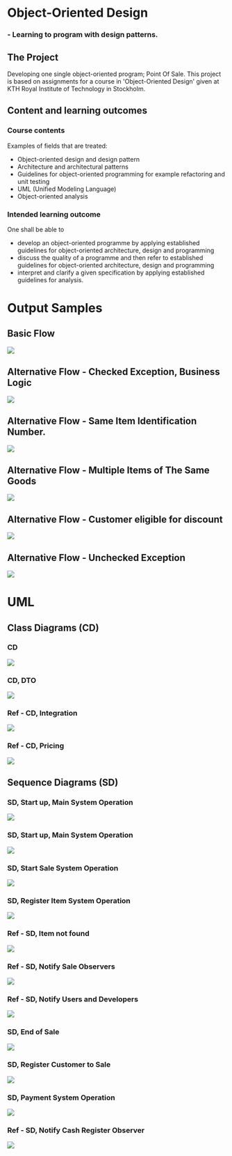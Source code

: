 # Object-Oriented Design 
### - Learning to program with design patterns.

## The Project
Developing one single object-oriented program; Point Of Sale.
This project is based on assignments for a course in 'Object-Oriented Design' given at KTH Royal Institute of Technology in Stockholm.

## Content and learning outcomes
### Course contents
Examples of fields that are treated:
* Object-oriented design and design pattern  
* Architecture and architectural patterns  
* Guidelines for object-oriented programming for example refactoring and unit testing
* UML (Unified Modeling Language)  
* Object-oriented analysis
### Intended learning outcome
One shall be able to 
* develop an object-oriented programme by applying established guidelines for object-oriented architecture, design and programming
* discuss the quality of a programme and then refer to established guidelines for object-oriented architecture, design and programming
* interpret and clarify a given specification by applying established guidelines for analysis. 
# Output Samples
## Basic Flow
![](https://github.com/VincentFerrigan/kth-iv1350-object-oriented-design/blob/main/output/samples/peek_basic_flow.gif)

## Alternative Flow - Checked Exception, Business Logic 
![](https://github.com/VincentFerrigan/kth-iv1350-object-oriented-design/blob/main/output/samples/peek_alternative_flows3a.gif)

## Alternative Flow - Same Item Identification Number.
![](https://github.com/VincentFerrigan/kth-iv1350-object-oriented-design/blob/main/output/samples/peek_alternative_flows3b.gif)

## Alternative Flow - Multiple Items of The Same Goods
![](https://github.com/VincentFerrigan/kth-iv1350-object-oriented-design/blob/main/output/samples/peek_alternative_flows3c.gif)

## Alternative Flow - Customer eligible for discount
![](https://github.com/VincentFerrigan/kth-iv1350-object-oriented-design/blob/main/output/samples/peek_alternative_flows9a.gif)

## Alternative Flow - Unchecked Exception 
![](https://github.com/VincentFerrigan/kth-iv1350-object-oriented-design/blob/main/output/samples/peek_exceptions_unchecked.gif)

# UML
## Class Diagrams (CD)
### CD
![](https://github.com/VincentFerrigan/kth-iv1350-object-oriented-design/blob/main/output/samples/uml/uml_cd.png)

### CD, DTO
![](https://github.com/VincentFerrigan/kth-iv1350-object-oriented-design/blob/main/output/samples/uml/uml_cd_dto.png)

### Ref - CD, Integration
![](https://github.com/VincentFerrigan/kth-iv1350-object-oriented-design/blob/main/output/samples/uml/uml_cd_ref_integration.png)

### Ref - CD, Pricing
![](https://github.com/VincentFerrigan/kth-iv1350-object-oriented-design/blob/main/output/samples/uml/uml_cd_ref_pricing.png)

## Sequence Diagrams (SD)
### SD, Start up, Main System Operation
![](https://github.com/VincentFerrigan/kth-iv1350-object-oriented-design/blob/main/output/samples/uml/uml_sd_start_up.png)

### SD, Start up, Main System Operation
![](https://github.com/VincentFerrigan/kth-iv1350-object-oriented-design/blob/main/output/samples/uml/uml_sd_start_up.png)

### SD, Start Sale System Operation
![](https://github.com/VincentFerrigan/kth-iv1350-object-oriented-design/blob/main/output/samples/uml/uml_sd_start_sale.png)

### SD, Register Item System Operation
![](https://github.com/VincentFerrigan/kth-iv1350-object-oriented-design/blob/main/output/samples/uml/uml_sd_register_item.png)

### Ref - SD, Item not found
![](https://github.com/VincentFerrigan/kth-iv1350-object-oriented-design/blob/main/output/samples/uml/uml_sd_ref_item_not_found.png)

### Ref - SD, Notify Sale Observers
![](https://github.com/VincentFerrigan/kth-iv1350-object-oriented-design/blob/main/output/samples/uml/uml_sd_ref_notify_sale_observers.png)

### Ref - SD, Notify Users and Developers
![](https://github.com/VincentFerrigan/kth-iv1350-object-oriented-design/blob/main/output/samples/uml/uml_sd_ref_notify_user_developer.png)

### SD, End of Sale
![](https://github.com/VincentFerrigan/kth-iv1350-object-oriented-design/blob/main/output/samples/uml/uml_sd_end_of_sale.png)

### SD, Register Customer to Sale
![](https://github.com/VincentFerrigan/kth-iv1350-object-oriented-design/blob/main/output/samples/uml/uml_sd_register_customer.png)

### SD, Payment System Operation
![](https://github.com/VincentFerrigan/kth-iv1350-object-oriented-design/blob/main/output/samples/uml/uml_sd_pay.png)

### Ref - SD, Notify Cash Register Observer
![](https://github.com/VincentFerrigan/kth-iv1350-object-oriented-design/blob/main/output/samples/uml/uml_sd_ref_notify_cash_register.png)
